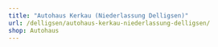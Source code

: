 ```yaml
---
title: "Autohaus Kerkau (Niederlassung Delligsen)"
url: /delligsen/autohaus-kerkau-niederlassung-delligsen/
shop: Autohaus
---
```

